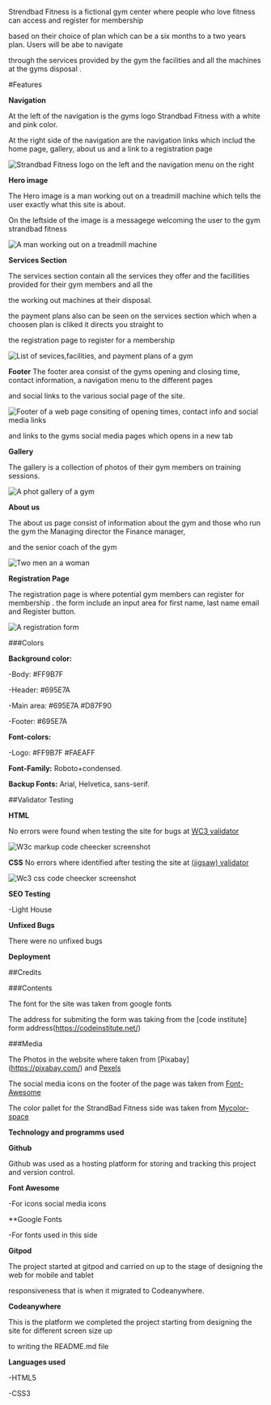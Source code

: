 Strendbad Fitness is a fictional gym center where people who love fitness can access and register for membership

based on their choice of plan which can be a six months to a two years plan. Users will be abe to navigate 

through the services provided by the gym the facilities and all the machines at the gyms disposal .

#Features

**Navigation**

At the left of the navigation is the gyms logo Strandbad Fitness with a white and pink color.

At the right side of the navigation are the navigation links which includ the home page, gallery, about us and a link to a registration page

![Strandbad Fitness logo on the left and the navigation menu on the right](assets/images/header1.jpg.png)


**Hero image**

The Hero image is a man working out on a treadmill machine which tells the user exactly what this site is about.

On the leftside of the image is a messagege welcoming the user to the gym strandbad fitness

![A man working out on a treadmill machine](assets/images/hero1.jpg.png)



**Services Section**

The services section contain all the services they offer and the facillities provided for their gym members and all the 

the working out machines at their disposal. 

the payment plans also can be seen on the services section which when a choosen plan is cliked it directs you straight to

the registration page to register for a membership

![List of sevices,facilities, and payment plans of a gym](assets/images/services1.jpg.png)

**Footer**
The footer area consist of the gyms opening and closing time, contact information, a navigation menu to the different pages

and social links to the various social page of the site.

![Footer of a web page consiting of opening times, contact info and social media links](assets/images/footer1.jpg.png)

and links to the gyms social media pages which opens in a new tab

**Gallery**

The gallery is a collection of photos of their gym members on training sessions.

![A phot gallery of a gym](assets/images/gallery1.jpg.png)

**About us**

The about us page consist of information about the gym and those who run the gym the Managing director the Finance manager,

and the senior coach of the gym

![Two men an a woman](assets/images/team1.jpg.png)



**Registration Page**

The registration page is where potential gym members can register for membership
.
the form include an input area for first name, last name email and Register button.

![A registration form](assets/images/register1.jpg.png)

###Colors

**Background color:**

  -Body: #FF9B7F
   
  -Header: #695E7A
   
  -Main area: #695E7A #D87F90
   
  -Footer: #695E7A
   
**Font-colors:**

  -Logo: #FF9B7F #FAEAFF
   
**Font-Family:** Roboto+condensed.

**Backup Fonts:** Arial, Helvetica, sans-serif.

##Validator Testing

**HTML**

   No errors were found when testing the site  for bugs at [WC3 validator](https://validator.w3.org/)

   ![W3c markup code cheecker screenshot](assets/images/w3c-markup.jpg)
   
**CSS**
   No errors where identified after testing the site at [(jigsaw) validator](https://jigsaw.w3.org/css-validator/)

   ![Wc3 css code cheecker screenshot](assets/images/w3c-css.jpg.png)
   
**SEO Testing**

  -Light House

**Unfixed Bugs**

There were no unfixed bugs

**Deployment**

##Credits

###Contents

The font for the site was taken from google fonts

The address for submiting the form was taking from the [code institute] form address(https://codeinstitute.net/)

###Media

The Photos in the website where taken from [Pixabay] (https://pixabay.com/) and [Pexels](https://www.pexels.com/)

The social media icons on the footer of the page was taken from [Font-Awesome](https://fontawesome.com/icons)

The color pallet for the StrandBad Fitness side was taken from [Mycolor-space](https://mycolor.space/)

**Technology and programms used**

**Github**

Github was used as a hosting platform for storing and tracking this project and version control.

**Font Awesome**

  -For icons social media icons
  
**Google Fonts

  -For fonts used in this side

**Gitpod**

The project started at gitpod and carried on up to the stage of designing the web for mobile and tablet 

responsiveness that is when it migrated to Codeanywhere.

**Codeanywhere**

This is the platform we completed the project starting from designing the site for different screen size up

to writing the README.md file

**Languages used** 

 -HTML5

 -CSS3





